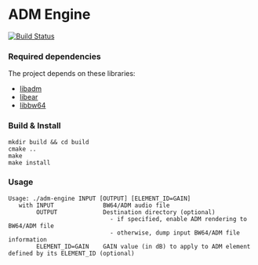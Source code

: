 # ADM Engine

[![Build Status](https://travis-ci.org/media-cloud-ai/adm_engine.svg?branch=master)](https://travis-ci.org/media-cloud-ai/adm_engine)

### Required dependencies

The project depends on these libraries:
- [libadm](https://github.com/IRT-Open-Source/libadm/)
- [libear](https://github.com/ebu/libear)
- [libbw64](https://github.com/IRT-Open-Source/libbw64)

### Build & Install
```
mkdir build && cd build
cmake ..
make
make install
```

### Usage
```
Usage: ./adm-engine INPUT [OUTPUT] [ELEMENT_ID=GAIN]
   with INPUT              BW64/ADM audio file
        OUTPUT             Destination directory (optional)
                             - if specified, enable ADM rendering to BW64/ADM file
                             - otherwise, dump input BW64/ADM file information
        ELEMENT_ID=GAIN    GAIN value (in dB) to apply to ADM element defined by its ELEMENT_ID (optional)
```
